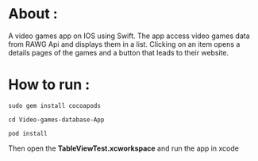 # About :

A video games app on IOS using Swift. The app access video games data from RAWG Api and displays them in a list. Clicking on an item opens a details pages of the games and a button that leads to their website.


# How to run :

``` 
sudo gem install cocoapods 

cd Video-games-database-App 
 
pod install 
 ```

Then open the **TableViewTest.xcworkspace** and run the app in xcode
